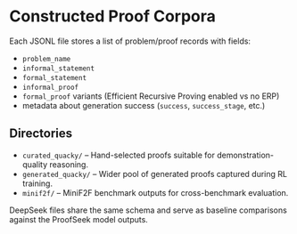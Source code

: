 # Constructed Proof Corpora

Each JSONL file stores a list of problem/proof records with fields:
- `problem_name`
- `informal_statement`
- `formal_statement`
- `informal_proof`
- `formal_proof` variants (Efficient Recursive Proving enabled vs no ERP)
- metadata about generation success (`success`, `success_stage`, etc.)

## Directories
- `curated_quacky/` – Hand-selected proofs suitable for demonstration-quality reasoning.
- `generated_quacky/` – Wider pool of generated proofs captured during RL training.
- `minif2f/` – MiniF2F benchmark outputs for cross-benchmark evaluation.

DeepSeek files share the same schema and serve as baseline comparisons against the ProofSeek model outputs.
